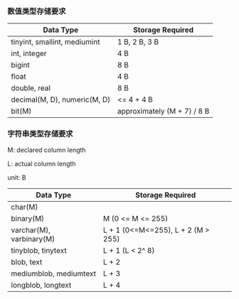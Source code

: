  ### 数值类型存储要求

| Data Type                    | Storage Required            |
| ---------------------------- | --------------------------- |
| tinyint, smallint, mediumint | 1 B, 2 B, 3 B               |
| int, integer                 | 4 B                         |
| bigint                       | 8 B                         |
| float                        | 4 B                         |
| double, real                 | 8 B                         |
| decimal(M, D), numeric(M, D) | <= 4 + 4 B                  |
| bit(M)                       | approximately (M + 7) / 8 B |

### 字符串类型存储要求

M: declared column length

L: actual column length

unit: B

| Data Type                | Storage Required                   |
| ------------------------ | ---------------------------------- |
| char(M)                  |                                    |
| binary(M)                | M (0 <= M <= 255)                  |
| varchar(M), varbinary(M) | L + 1 (0<=M<=255), L + 2 (M > 255) |
| tinyblob, tinytext       | L + 1 (L < 2^ 8)                   |
| blob, text               | L + 2                              |
| mediumblob, mediumtext   | L + 3                              |
| longblob, longtext       | L + 4                              |

